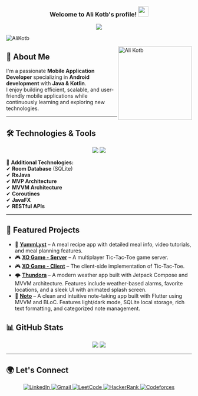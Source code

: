 <h3 align="center">
  Welcome to Ali Kotb's profile!
  <img src="https://media.giphy.com/media/hvRJCLFzcasrR4ia7z/giphy.gif" width="28">
</h3>
<!-- Typing SVG by DenverCoder1 - https://github.com/DenverCoder1/readme-typing-svg -->
<p align="center">
  <a href="https://github.com/DenverCoder1/readme-typing-svg"><img src="https://readme-typing-svg.herokuapp.com/?lines=Android%20Developer;Always%20learning%20new%20things&font=Fira%20Code&center=true&width=440&height=45&color=f75c7e&vCenter=true&size=22"></a>
</p> 
<p align="left"> <img src="https://komarev.com/ghpvc/?username=AliKotb&label=Profile%20views&color=0e75b6&style=flat" alt="AliKotb" /> </p>

<img src="https://avatars.githubusercontent.com/u/74043065?s=400&u=d072db059e477b9742423f63d17d93d6c4ea1abc&v=4" alt="Ali Kotb" width="200" align="right">

## 🚀 About Me

I'm a passionate **Mobile Application Developer** specializing in **Android development** with **Java & Kotlin**.  
I enjoy building efficient, scalable, and user-friendly mobile applications while continuously learning and exploring new technologies.

---

## 🛠 Technologies & Tools

<p align="center">
  <img src="https://skillicons.dev/icons?i=cpp,java,kotlin,dart,flutter,androidstudio,eclipse,vscode,visualstudio,firebase,git,github" /> 
    <img src="https://skillicons.dev/icons?i=js,html,css" />

</p>





🔹 **Additional Technologies:**  
✔ **Room Database** (SQLite)  
✔ **RxJava**  
✔ **MVP Architecture**  
✔ **MVVM Architecture**  
✔ **Coroutines**  
✔ **JavaFX**  
✔ **RESTful APIs**  

---

## 📌 Featured Projects

- 🎯 **[YummLyst](https://github.com/Alikotb/Yumlyst)** – A meal recipe app with detailed meal info, video tutorials, and meal planning features.  
- 🎮 **[XO Game - Server](https://github.com/Alikotb/TicTacToeServer)** – A multiplayer Tic-Tac-Toe game server.  
- 🎮 **[XO Game - Client](https://github.com/Alikotb/TicTacToe)** – The client-side implementation of Tic-Tac-Toe.  
- 🌩 **[Thundora](https://github.com/Alikotb/Thundora)** – A modern weather app built with Jetpack Compose and MVVM architecture. Features include weather-based alarms, favorite locations, and a sleek UI with animated splash screen.
- 📝 **[Noto](https://github.com/Alikotb/notes)** – A clean and intuitive note-taking app built with Flutter using MVVM and BLoC. Features light/dark mode, SQLite local storage, rich text formatting, and categorized note management.




## 📊 GitHub Stats

<p align="center">
  <img src="https://github-readme-stats.vercel.app/api/top-langs?username=AliKotb&locale=en&layout=compact&card_width=320&langs_count=6&theme=dracula&hide_border=false" />
  <img src="https://github-readme-activity-graph.vercel.app/graph?username=AliKotb&theme=redical&hide_border=true" />
</p>

---

## 🌍 Let's Connect

<p align="center">
  <a href="https://www.linkedin.com/in/abdelaziz-maher-9985b2229/">
    <img src="https://img.shields.io/badge/LinkedIn-blue?style=for-the-badge&logo=linkedin" alt="LinkedIn"/>
  </a>
  <a href="mailto:abdelazizmaher17499@gmail.com">
    <img src="https://img.shields.io/badge/Gmail-red?style=for-the-badge&logo=gmail&logoColor=white" alt="Gmail"/>
  </a>
  <a href="https://leetcode.com/u/AbdelazizMaher/">
    <img src="https://img.shields.io/badge/LeetCode-black?style=for-the-badge&logo=leetcode&logoColor=orange" alt="LeetCode"/>
  </a>
  <a href="https://www.hackerrank.com/profile/alikotb38">
    <img src="https://img.shields.io/badge/HackerRank-green?style=for-the-badge&logo=hackerrank&logoColor=white" alt="HackerRank"/>
  </a>
  <a href="https://codeforces.com/profile/Ali74Kotb">
    <img src="https://img.shields.io/badge/Codeforces-blue?style=for-the-badge&logo=codeforces&logoColor=white" alt="Codeforces"/>
  </a>
</p>
